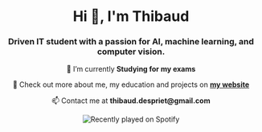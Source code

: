 <h1 align="center">Hi 👋, I'm Thibaud</h1>
<h3 align="center">Driven IT student with a passion for AI, machine learning, and computer vision.</h3>

<p align="center">🔭 I’m currently <strong>Studying for my exams</strong></p>
<p align="center"> 📝 Check out more about me, my education and projects on <strong><a href="https://tdspriet.github.io/" target="_blank">my website</a></strong>
<p align="center">📫 Contact me at <strong>thibaud.despriet@gmail.com</strong></p>

<p align="center">
  <img src="https://spotify-recently-played-readme.vercel.app/api?user=ps4squadsongs"
       alt="Recently played on Spotify" />
</p>
